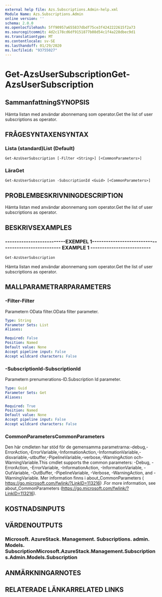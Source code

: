 ```yaml
---
external help file: Azs.Subscriptions.Admin-help.xml
Module Name: Azs.Subscriptions.Admin
online version: ''
schema: 2.0.0
ms.openlocfilehash: 5ff90957a655837dbdf75ce3f4242222615f2a73
ms.sourcegitcommit: 4d2c178cd6df9151877b08d54c1f4a228dbec9d1
ms.translationtype: MT
ms.contentlocale: sv-SE
ms.lasthandoff: 01/29/2020
ms.locfileid: "93755027"
---
```

# <span data-ttu-id="2722e-101">Get-AzsUserSubscription</span><span class="sxs-lookup"><span data-stu-id="2722e-101">Get-AzsUserSubscription</span></span>

## <span data-ttu-id="2722e-102">Sammanfattning</span><span class="sxs-lookup"><span data-stu-id="2722e-102">SYNOPSIS</span></span>
<span data-ttu-id="2722e-103">Hämta listan med användar abonnemang som operator.</span><span class="sxs-lookup"><span data-stu-id="2722e-103">Get the list of user subscriptions as operator.</span></span>

## <span data-ttu-id="2722e-104">FRÅGESYNTAXEN</span><span class="sxs-lookup"><span data-stu-id="2722e-104">SYNTAX</span></span>

### <span data-ttu-id="2722e-105">Lista (standard)</span><span class="sxs-lookup"><span data-stu-id="2722e-105">List (Default)</span></span>
```
Get-AzsUserSubscription [-Filter <String>] [<CommonParameters>]
```

### <span data-ttu-id="2722e-106">Lära</span><span class="sxs-lookup"><span data-stu-id="2722e-106">Get</span></span>
```
Get-AzsUserSubscription -SubscriptionId <Guid> [<CommonParameters>]
```

## <span data-ttu-id="2722e-107">PROBLEMBESKRIVNING</span><span class="sxs-lookup"><span data-stu-id="2722e-107">DESCRIPTION</span></span>
<span data-ttu-id="2722e-108">Hämta listan med användar abonnemang som operator.</span><span class="sxs-lookup"><span data-stu-id="2722e-108">Get the list of user subscriptions as operator.</span></span>

## <span data-ttu-id="2722e-109">BESKRIVS</span><span class="sxs-lookup"><span data-stu-id="2722e-109">EXAMPLES</span></span>

### <span data-ttu-id="2722e-110">--------------------------EXEMPEL 1--------------------------</span><span class="sxs-lookup"><span data-stu-id="2722e-110">-------------------------- EXAMPLE 1 --------------------------</span></span>
```
Get-AzsUserSubscription
```

<span data-ttu-id="2722e-111">Hämta listan med användar abonnemang som operator.</span><span class="sxs-lookup"><span data-stu-id="2722e-111">Get the list of user subscriptions as operator.</span></span>

## <span data-ttu-id="2722e-112">MALLPARAMETRAR</span><span class="sxs-lookup"><span data-stu-id="2722e-112">PARAMETERS</span></span>

### <span data-ttu-id="2722e-113">-Filter</span><span class="sxs-lookup"><span data-stu-id="2722e-113">-Filter</span></span>
<span data-ttu-id="2722e-114">Parametern OData filter.</span><span class="sxs-lookup"><span data-stu-id="2722e-114">OData filter parameter.</span></span>

```yaml
Type: String
Parameter Sets: List
Aliases:

Required: False
Position: Named
Default value: None
Accept pipeline input: False
Accept wildcard characters: False
```

### <span data-ttu-id="2722e-115">-SubscriptionId</span><span class="sxs-lookup"><span data-stu-id="2722e-115">-SubscriptionId</span></span>
<span data-ttu-id="2722e-116">Parametern prenumerations-ID.</span><span class="sxs-lookup"><span data-stu-id="2722e-116">Subscription Id parameter.</span></span>

```yaml
Type: Guid
Parameter Sets: Get
Aliases:

Required: True
Position: Named
Default value: None
Accept pipeline input: False
Accept wildcard characters: False
```

### <span data-ttu-id="2722e-117">CommonParameters</span><span class="sxs-lookup"><span data-stu-id="2722e-117">CommonParameters</span></span>
<span data-ttu-id="2722e-118">Den här cmdleten har stöd för de gemensamma parametrarna:-debug,-ErrorAction,-ErrorVariable,-InformationAction,-InformationVariable,-disvariable,-utbuffer,-PipelineVariable,-verbose,-WarningAction och-WarningVariable.</span><span class="sxs-lookup"><span data-stu-id="2722e-118">This cmdlet supports the common parameters: -Debug, -ErrorAction, -ErrorVariable, -InformationAction, -InformationVariable, -OutVariable, -OutBuffer, -PipelineVariable, -Verbose, -WarningAction, and -WarningVariable.</span></span> <span data-ttu-id="2722e-119">Mer information finns i about_CommonParameters ( https://go.microsoft.com/fwlink/?LinkID=113216) .</span><span class="sxs-lookup"><span data-stu-id="2722e-119">For more information, see about_CommonParameters (https://go.microsoft.com/fwlink/?LinkID=113216).</span></span>

## <span data-ttu-id="2722e-120">KOSTNADS</span><span class="sxs-lookup"><span data-stu-id="2722e-120">INPUTS</span></span>

## <span data-ttu-id="2722e-121">VÄRDEN</span><span class="sxs-lookup"><span data-stu-id="2722e-121">OUTPUTS</span></span>

### <span data-ttu-id="2722e-122">Microsoft. AzureStack. Management. Subscriptions. admin. Models. Subscription</span><span class="sxs-lookup"><span data-stu-id="2722e-122">Microsoft.AzureStack.Management.Subscriptions.Admin.Models.Subscription</span></span>

## <span data-ttu-id="2722e-123">ANMÄRKNINGAR</span><span class="sxs-lookup"><span data-stu-id="2722e-123">NOTES</span></span>

## <span data-ttu-id="2722e-124">RELATERADE LÄNKAR</span><span class="sxs-lookup"><span data-stu-id="2722e-124">RELATED LINKS</span></span>

